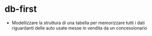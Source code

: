 # db-first
- Modellizzare la struttura di una tabella per memorizzare tutti i dati riguardanti delle auto usate messe in vendita da un concessionario